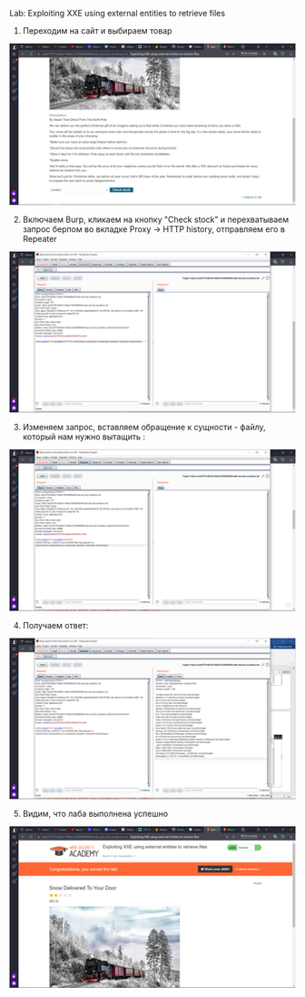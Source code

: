  Lab: Exploiting XXE using external entities to retrieve files
 
 1) Переходим на сайт и выбираем товар
 
 ![](0000.jpg)
 
 2) Включаем Burp, кликаем на кнопку "Check stock" и перехватываем запрос берпом во вкладке Proxy -> HTTP history, отправляем его в Repeater
 
 ![](0001.png)
 
 3) Изменяем запрос, вставляем обращение к сущности - файлу, который нам нужно вытащить :
 
 ![](0002.png)
 
 4) Получаем ответ:
 
 ![](0003.png)
 
 5) Видим, что лаба выполнена успешно
 
 ![](0004.png)
